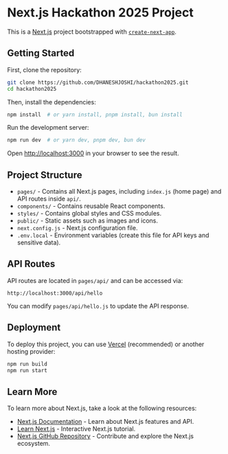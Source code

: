 # Next.js Hackathon 2025 Project

This is a [Next.js](https://nextjs.org/) project bootstrapped with [`create-next-app`](https://github.com/vercel/next.js/tree/canary/packages/create-next-app).

## Getting Started

First, clone the repository:

```bash
git clone https://github.com/DHANESHJOSHI/hackathon2025.git
cd hackathon2025
```

Then, install the dependencies:

```bash
npm install  # or yarn install, pnpm install, bun install
```

Run the development server:

```bash
npm run dev  # or yarn dev, pnpm dev, bun dev
```

Open [http://localhost:3000](http://localhost:3000) in your browser to see the result.

## Project Structure

- `pages/` - Contains all Next.js pages, including `index.js` (home page) and API routes inside `api/`.
- `components/` - Contains reusable React components.
- `styles/` - Contains global styles and CSS modules.
- `public/` - Static assets such as images and icons.
- `next.config.js` - Next.js configuration file.
- `.env.local` - Environment variables (create this file for API keys and sensitive data).

## API Routes

API routes are located in `pages/api/` and can be accessed via:

```
http://localhost:3000/api/hello
```

You can modify `pages/api/hello.js` to update the API response.

## Deployment

To deploy this project, you can use [Vercel](https://vercel.com/) (recommended) or another hosting provider:

```bash
npm run build
npm run start
```

## Learn More

To learn more about Next.js, take a look at the following resources:

- [Next.js Documentation](https://nextjs.org/docs) - Learn about Next.js features and API.
- [Learn Next.js](https://nextjs.org/learn) - Interactive Next.js tutorial.
- [Next.js GitHub Repository](https://github.com/vercel/next.js) - Contribute and explore the Next.js ecosystem.

